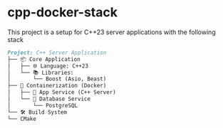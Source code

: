 # cpp-docker-stack

This project is a setup for C++23 server applications with the following stack

```markdown
Project: C++ Server Application
├── 📦 Core Application
│   ├── 🌐 Language: C++23
│   └── 📚 Libraries:
│       └── Boost (Asio, Beast)
├── 🐳 Containerization (Docker)
│   ├── 🚀 App Service (C++ Server)
│   └── 📀 Database Service
│       └── PostgreSQL
└── 🛠️ Build System
└── CMake
```